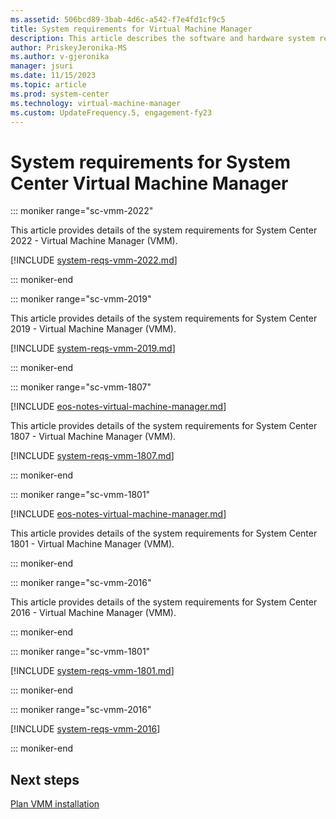 ```yaml
---
ms.assetid: 506bcd89-3bab-4d6c-a542-f7e4fd1cf9c5
title: System requirements for Virtual Machine Manager
description: This article describes the software and hardware system requirements for System Center Virtual Machine Manager.
author: PriskeyJeronika-MS
ms.author: v-gjeronika
manager: jsuri
ms.date: 11/15/2023
ms.topic: article
ms.prod: system-center
ms.technology: virtual-machine-manager
ms.custom: UpdateFrequency.5, engagement-fy23
---
```


# System requirements for System Center Virtual Machine Manager

::: moniker range="sc-vmm-2022"

This article provides details of the system requirements for System Center 2022 - Virtual Machine Manager (VMM).

[!INCLUDE [system-reqs-vmm-2022.md](../includes/system-reqs-vmm-2022.md)]

::: moniker-end

::: moniker range="sc-vmm-2019"

This article provides details of the system requirements for System Center 2019 - Virtual Machine Manager (VMM).

[!INCLUDE [system-reqs-vmm-2019.md](../includes/system-reqs-vmm-2019.md)]

::: moniker-end

::: moniker range="sc-vmm-1807"

[!INCLUDE [eos-notes-virtual-machine-manager.md](../includes/eos-notes-virtual-machine-manager.md)]


This article provides details of the system requirements for System Center 1807 - Virtual Machine Manager (VMM).

[!INCLUDE [system-reqs-vmm-1807.md](../includes/system-reqs-vmm-1807.md)]

::: moniker-end

::: moniker range="sc-vmm-1801"

[!INCLUDE [eos-notes-virtual-machine-manager.md](../includes/eos-notes-virtual-machine-manager.md)]


This article provides details of the system requirements for System Center 1801 - Virtual Machine Manager (VMM).

::: moniker-end

::: moniker range="sc-vmm-2016"

This article provides details of the system requirements for System Center 2016 - Virtual Machine Manager (VMM).

::: moniker-end

::: moniker range="sc-vmm-1801"

[!INCLUDE [system-reqs-vmm-1801.md](../includes/system-reqs-vmm-1801.md)]

::: moniker-end

::: moniker range="sc-vmm-2016"

[!INCLUDE [system-reqs-vmm-2016](../includes/system-reqs-vmm-2016.md)]

::: moniker-end

## Next steps

[Plan VMM installation](~/vmm/install.md)
